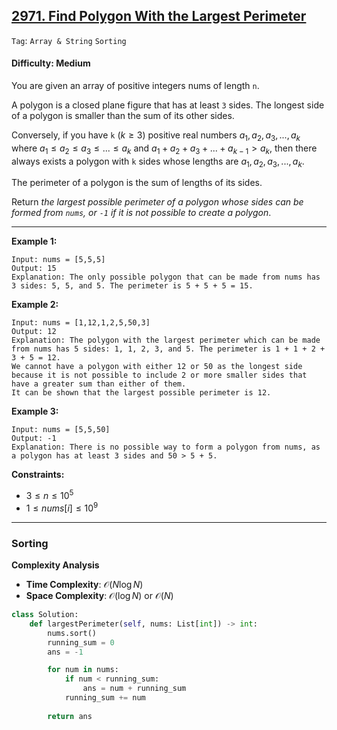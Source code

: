 ## [2971. Find Polygon With the Largest Perimeter](https://leetcode.com/problems/find-polygon-with-the-largest-perimeter)

```Tag```: ```Array & String``` ```Sorting```

#### Difficulty: Medium

You are given an array of positive integers nums of length ```n```.

A polygon is a closed plane figure that has at least ```3``` sides. The longest side of a polygon is smaller than the sum of its other sides.

Conversely, if you have ```k``` $(k \ge 3)$ positive real numbers $a_1, a_2, a_3, ..., a_k$ where $a_1 \le a_2 \le a_3 \le ... \le a_k$ and $a_1 + a_2 + a_3 + ... + a_{k-1} > a_k$, then there always exists a polygon with ```k``` sides whose lengths are $a_1, a_2, a_3, ..., a_k$.

The perimeter of a polygon is the sum of lengths of its sides.

Return _the largest possible perimeter of a polygon whose sides can be formed from ```nums```, or ```-1``` if it is not possible to create a polygon_.

---

__Example 1:__
```
Input: nums = [5,5,5]
Output: 15
Explanation: The only possible polygon that can be made from nums has 3 sides: 5, 5, and 5. The perimeter is 5 + 5 + 5 = 15.
```

__Example 2:__
```
Input: nums = [1,12,1,2,5,50,3]
Output: 12
Explanation: The polygon with the largest perimeter which can be made from nums has 5 sides: 1, 1, 2, 3, and 5. The perimeter is 1 + 1 + 2 + 3 + 5 = 12.
We cannot have a polygon with either 12 or 50 as the longest side because it is not possible to include 2 or more smaller sides that have a greater sum than either of them.
It can be shown that the largest possible perimeter is 12.
```

__Example 3:__
```
Input: nums = [5,5,50]
Output: -1
Explanation: There is no possible way to form a polygon from nums, as a polygon has at least 3 sides and 50 > 5 + 5.
```

__Constraints:__

- $3 \le n \le 10^5$
- $1 \le nums[i] \le 10^9$

---

### Sorting

__Complexity Analysis__

- __Time Complexity__: $\mathcal{O}(N\log{N})$
- __Space Complexity__: $\mathcal{O}(\log N)$ or $\mathcal{O}(N)$

```Python
class Solution:
    def largestPerimeter(self, nums: List[int]) -> int:
        nums.sort()
        running_sum = 0
        ans = -1

        for num in nums:
            if num < running_sum:
                ans = num + running_sum
            running_sum += num
        
        return ans
```
